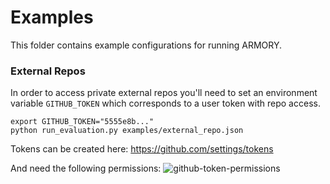 # Examples

This folder contains example configurations for running ARMORY.


### External Repos
In order to access private external repos you'll need to set an 
environment variable `GITHUB_TOKEN` which corresponds to a user token 
with repo access.

```
export GITHUB_TOKEN="5555e8b..."
python run_evaluation.py examples/external_repo.json
```

Tokens can be created here:
https://github.com/settings/tokens

And need the following permissions:
![github-token-permissions](https://user-images.githubusercontent.com/18154355/72368576-5aa1c180-36cc-11ea-9c2d-b7b1ca750018.png)
